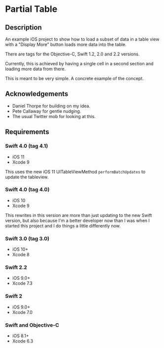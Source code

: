 # Partial Table

## Description

An example iOS project to show how to load a subset of data in a table view with
a "Display More" button loads more data into the table.

There are tags for the Objective-C, Swift 1.2, 2.0 and 2.2 versions.

Currently, this is achieved by having a single cell in a second section and loading more data from there.

This is meant to be very simple. A concrete example of the concept.

## Acknowledgements

- Daniel Thorpe for building on my idea.
- Pete Callaway for gentle nudging.
- The usual Twitter mob for looking at this.

## Requirements

### Swift 4.0 (tag 4.1)
- iOS 11
- Xcode 9

This uses the new iOS 11 UITableViewMethod `performBatchUpdates` to update the tableview.

### Swift 4.0 (tag 4.0)
- iOS 10
- Xcode 9

This rewrites in this version are more than just updating to the new Swift version, but also because I'm a better developer now than I was when I started this project and I do things a little differently now.

### Swift 3.0 (tag 3.0)
- iOS 10+
- Xcode 8

### Swift 2.2
- iOS 9.0+
- Xcode 7.3

### Swift 2
- iOS 9.0+
- Xcode 7.0

### Swift and Objective-C
- iOS 8.1+
- Xcode 6.3



